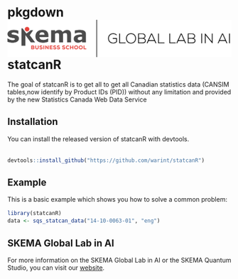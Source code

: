 
<!-- README.md is generated from README.Rmd. Please edit that file -->

# pkgdown <img src="man/figures/LOGO.png" align="right" />

# statcanR

<!-- badges: start -->

<!-- badges: end -->

The goal of statcanR is to get all to get all Canadian statistics data
(CANSIM tables,now identify by Product IDs (PID)) without any limitation
and provided by the new Statistics Canada Web Data Service

## Installation

You can install the released version of statcanR with devtools.

``` r

devtools::install_github("https://github.com/warint/statcanR")
```

## Example

This is a basic example which shows you how to solve a common problem:

``` r
library(statcanR)
data <- sqs_statcan_data("14-10-0063-01", "eng")
```

## SKEMA Global Lab in AI

For more information on the SKEMA Global Lab in AI or the SKEMA Quantum Studio, you can visit our [website](https://skemagloballab.io/).

